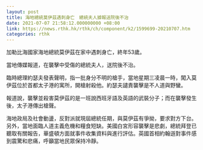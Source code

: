 ```yaml
---
layout: post
title: 海地總統莫伊茲遇刺身亡　總統夫人據報送院後不治
date: 2021-07-07 21:58:12.000000000 +08:00
link: https://news.rthk.hk/rthk/ch/component/k2/1599699-20210707.htm
categories: rthk
---
```


加勒比海國家海地總統莫伊茲在家中遇刺身亡，終年53歲。

當地傳媒報道，在襲擊中受傷的總統夫人，送院後不治。

臨時總理約瑟夫發表聲明，指一批身分不明的槍手，當地星期三凌晨一時，闖入莫伊茲位於首都太子港的寓所，開槍射殺他。約瑟夫譴責襲擊是不人道與野蠻。

報道說，襲擊並殺害莫伊茲的是一班說西班牙語及英語的武裝分子；而在襲擊發生後，太子港傳出槍聲。

海地政局及社會動盪，反對派就現屆總統任期，與莫伊茲有爭拗，要求對方下台。另外，當地面臨人道主義危機和糧食短缺。美國白宮形容襲擊是悲劇，總統拜登已聽取有關報告，華盛頓方面就事件收集資料與進行評估。英國首相約翰遜對事件感到震驚和悲痛，呼籲當地民眾保持冷靜。
